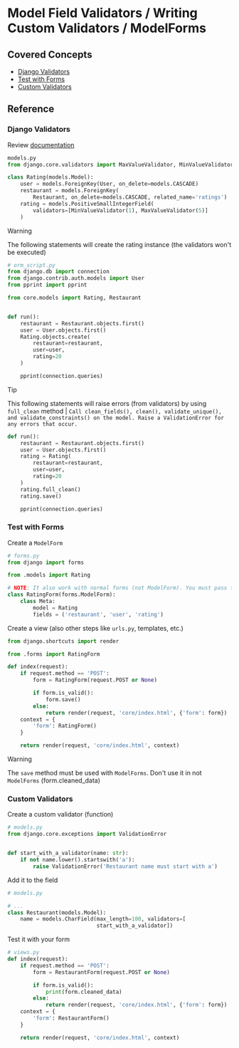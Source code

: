 # Model Field Validators / Writing Custom Validators / ModelForms

## Covered Concepts

- [Django Validators](#django-validators)
- [Test with Forms](#test-with-forms)
- [Custom Validators](#custom-validators)

## Reference

### Django Validators

Review [documentation](https://docs.djangoproject.com/en/5.2/ref/validators/)

```python
models.py
from django.core.validators import MaxValueValidator, MinValueValidator

class Rating(models.Model):
    user = models.ForeignKey(User, on_delete=models.CASCADE)
    restaurant = models.ForeignKey(
        Restaurant, on_delete=models.CASCADE, related_name='ratings')
    rating = models.PositiveSmallIntegerField(
        validators=[MinValueValidator(1), MaxValueValidator(5)]
    )
```

> [!WARNING]
> The following statements will create the rating instance (the validators won't be executed)

```python
# orm_script.py
from django.db import connection
from django.contrib.auth.models import User
from pprint import pprint

from core.models import Rating, Restaurant


def run():
    restaurant = Restaurant.objects.first()
    user = User.objects.first()
    Rating.objects.create(
        restaurant=restaurant,
        user=user,
        rating=20
    )

    pprint(connection.queries)
```

> [!TIP]
> This following statements will raise errors (from validators) by using `full_clean` method
> | `Call clean_fields(), clean(), validate_unique(), and validate_constraints() on the model. Raise a ValidationError for any errors that occur.`

```python
def run():
    restaurant = Restaurant.objects.first()
    user = User.objects.first()
    rating = Rating(
        restaurant=restaurant,
        user=user,
        rating=20
    )
    rating.full_clean()
    rating.save()

    pprint(connection.queries)
```

### Test with Forms

Create a `ModelForm`

```python
# forms.py
from django import forms

from .models import Rating

# NOTE: It also work with normal forms (not ModelForm). You must pass the validators here
class RatingForm(forms.ModelForm):
    class Meta:
        model = Rating
        fields = ('restaurant', 'user', 'rating')
```

Create a view (also other steps like `urls.py`, templates, etc.)

```python
from django.shortcuts import render

from .forms import RatingForm

def index(request):
    if request.method == 'POST':
        form = RatingForm(request.POST or None)

        if form.is_valid():
            form.save()
        else:
            return render(request, 'core/index.html', {'form': form})
    context = {
        'form': RatingForm()
    }

    return render(request, 'core/index.html', context)
```

> [!WARNING]
> The `save` method must be used with `ModelForms`. Don't use it in not `ModelForms` (form.cleaned_data)

### Custom Validators

Create a custom validator (function)

```python
# models.py
from django.core.exceptions import ValidationError


def start_with_a_validator(name: str):
    if not name.lower().startswith('a'):
        raise ValidationError('Restaurant name must start with a')
```

Add it to the field

```python
# models.py

# ...
class Restaurant(models.Model):
    name = models.CharField(max_length=100, validators=[
                            start_with_a_validator])
```

Test it with your form

```python
# views.py
def index(request):
    if request.method == 'POST':
        form = RestaurantForm(request.POST or None)

        if form.is_valid():
            print(form.cleaned_data)
        else:
            return render(request, 'core/index.html', {'form': form})
    context = {
        'form': RestaurantForm()
    }

    return render(request, 'core/index.html', context)
```
